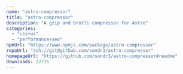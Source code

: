 ```yaml
---
name: "astro-compressor"
title: "astro-compressor"
description: "A gzip and brotli compressor for Astro"
categories:
  - "css+ui"
  - "performance+seo"
npmUrl: "https://www.npmjs.com/package/astro-compressor"
repoUrl: "ssh://git@github.com/sondr3/astro-compressor"
homepageUrl: "https://github.com/sondr3/astro-compressor#readme"
downloads: 22735
---
```

